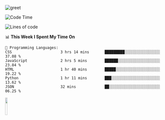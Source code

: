 ![greet](https://user-images.githubusercontent.com/44234583/146624354-9d461392-3676-4e7a-b12f-debc7319f53b.gif) 


<!--START_SECTION:waka-->
![Code Time](http://img.shields.io/badge/Code%20Time-503%20hrs%2027%20mins-blue)

![Lines of code](https://img.shields.io/badge/From%20Hello%20World%20I%27ve%20Written-3.9%20million%20lines%20of%20code-blue)

📊 **This Week I Spent My Time On** 

```text
💬 Programming Languages: 
CSS                      3 hrs 14 mins       █████████░░░░░░░░░░░░░░░░   37.08 % 
JavaScript               2 hrs 5 mins        ██████░░░░░░░░░░░░░░░░░░░   23.84 % 
HTML                     1 hr 40 mins        █████░░░░░░░░░░░░░░░░░░░░   19.22 % 
Python                   1 hr 11 mins        ███░░░░░░░░░░░░░░░░░░░░░░   13.62 % 
JSON                     32 mins             ██░░░░░░░░░░░░░░░░░░░░░░░   06.25 % 
```


<!--END_SECTION:waka-->
<img src="https://user-images.githubusercontent.com/44234583/191059235-95ebfce1-7fc7-4eee-baff-214d902e7c18.gif" width="12%"/>
